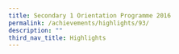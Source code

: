 ```yaml
---
title: Secondary 1 Orientation Programme 2016
permalink: /achievements/highlights/93/
description: ""
third_nav_title: Highlights
---
```

